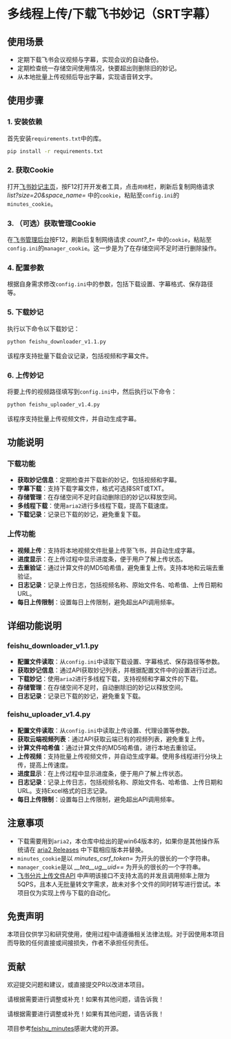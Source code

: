 # 多线程上传/下载飞书妙记（SRT字幕）

## 使用场景

- 定期下载飞书会议视频与字幕，实现会议的自动备份。
- 定期检查统一存储空间使用情况，快要超出则删除旧的妙记。
- 从本地批量上传视频后导出字幕，实现语音转文字。

## 使用步骤

### 1. 安装依赖

首先安装`requirements.txt`中的库。

```bash
pip install -r requirements.txt
```

### 2. 获取Cookie

打开[飞书妙记主页](https://meetings.feishu.cn/minutes/home)，按F12打开开发者工具，点击`网络`栏，刷新后复制网络请求 *list?size=20&space_name=* 中的`cookie`，粘贴至`config.ini`的`minutes_cookie`。

### 3. （可选）获取管理Cookie

在[飞书管理后台](https://home.feishu.cn/admin/index)按F12，刷新后复制网络请求 *count?_t=* 中的`cookie`，粘贴至`config.ini`的`manager_cookie`。这一步是为了在存储空间不足时进行删除操作。

### 4. 配置参数

根据自身需求修改`config.ini`中的参数，包括下载设置、字幕格式、保存路径等。

### 5. 下载妙记

执行以下命令以下载妙记：

```bash
python feishu_downloader_v1.1.py
```

该程序支持批量下载会议记录，包括视频和字幕文件。

### 6. 上传妙记

将要上传的视频路径填写到`config.ini`中，然后执行以下命令：

```bash
python feishu_uploader_v1.4.py
```

该程序支持批量上传视频文件，并自动生成字幕。

## 功能说明

### 下载功能

- **获取妙记信息**：定期检查并下载新的妙记，包括视频和字幕。
- **字幕下载**：支持下载字幕文件，格式可选择SRT或TXT。
- **存储管理**：在存储空间不足时自动删除旧的妙记以释放空间。
- **多线程下载**：使用`aria2`进行多线程下载，提高下载速度。
- **下载记录**：记录已下载的妙记，避免重复下载。

### 上传功能

- **视频上传**：支持将本地视频文件批量上传至飞书，并自动生成字幕。
- **进度显示**：在上传过程中显示进度条，便于用户了解上传状态。
- **去重验证**：通过计算文件的MD5哈希值，避免重复上传。支持本地和云端去重验证。
- **日志记录**：记录上传日志，包括视频名称、原始文件名、哈希值、上传日期和URL。
- **每日上传限制**：设置每日上传限制，避免超出API调用频率。

## 详细功能说明

### feishu_downloader_v1.1.py

- **配置文件读取**：从`config.ini`中读取下载设置、字幕格式、保存路径等参数。
- **获取妙记信息**：通过API获取妙记列表，并根据配置文件中的设置进行过滤。
- **下载妙记**：使用`aria2`进行多线程下载，支持视频和字幕文件的下载。
- **存储管理**：在存储空间不足时，自动删除旧的妙记以释放空间。
- **日志记录**：记录已下载的妙记，避免重复下载。

### feishu_uploader_v1.4.py

- **配置文件读取**：从`config.ini`中读取上传设置、代理设置等参数。
- **获取云端视频列表**：通过API获取云端已有的视频列表，避免重复上传。
- **计算文件哈希值**：通过计算文件的MD5哈希值，进行本地去重验证。
- **上传视频**：支持批量上传视频文件，并自动生成字幕。使用多线程进行分块上传，提高上传速度。
- **进度显示**：在上传过程中显示进度条，便于用户了解上传状态。
- **日志记录**：记录上传日志，包括视频名称、原始文件名、哈希值、上传日期和URL。支持Excel格式的日志记录。
- **每日上传限制**：设置每日上传限制，避免超出API调用频率。

## 注意事项

- 下载需要用到`aria2`，本仓库中给出的是win64版本的，如果你是其他操作系统请在 [aria2 Releases](https://github.com/aria2/aria2/releases) 中下载相应版本并替换。
- `minutes_cookie`是以 *minutes_csrf_token=* 为开头的很长的一个字符串。
- `manager_cookie`是以 *__tea__ug__uid==* 为开头的很长的一个字符串。
- [飞书分片上传文件API](https://open.feishu.cn/document/server-docs/docs/drive-v1/upload/multipart-upload-file-/introduction) 中声明该接口不支持太高的并发且调用频率上限为5QPS，且本人无批量转文字需求，故未对多个文件的同时转写进行尝试。本项目仅为实现上传与下载的自动化。

## 免责声明

本项目仅供学习和研究使用，使用过程中请遵循相关法律法规。对于因使用本项目而导致的任何直接或间接损失，作者不承担任何责任。

## 贡献

欢迎提交问题和建议，或直接提交PR以改进本项目。

请根据需要进行调整或补充！如果有其他问题，请告诉我！


请根据需要进行调整或补充！如果有其他问题，请告诉我！

项目参考[feishu_minutes](https://github.com/xuejianxianzun/feishu-minutes-auto-backup)感谢大佬的开源。